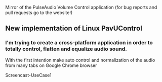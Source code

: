 Mirror of the PulseAudio Volume Control application (for bug reports and pull requests go to the website!)

## New implementation of Linux PavUControl

### I'm trying to create a cross-platform application in order to totally control, flatten and equalize audio sound.

With the first intention make auto control and normalization of the audio from many tabs on Google Chrome browser  

Screencast-UseCase1

